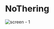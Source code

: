 # NoThering

![screen - 1](https://github.com/debjit31/NoThering/blob/master/screenshots/account_details?raw=true)
